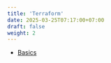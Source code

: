 ```yaml
---
title: 'Terraform'
date: 2025-03-25T07:17:00+07:00
draft: false
weight: 2
---
```


- [Basics](./basics)
